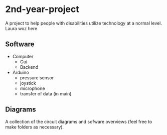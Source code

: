 # 2nd-year-project
A project to help people with disabilities utilize technology at a normal level.
Laura woz here

## Software
* Computer
  * Gui
  * Backend
* Arduino
  * pressure sensor
  * joystick
  * microphone
  * transfer of data (in main)

## Diagrams
A collection of the circuit diagrams and sofware overviews (feel free to make folders as necessary).
